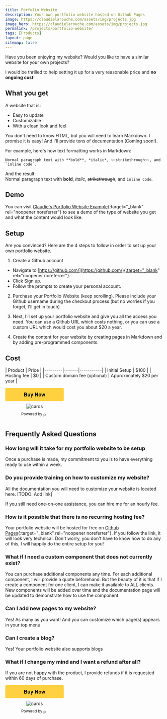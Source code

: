 ```yaml
---
title: Porfolio Website
description: Your own portfolio website hosted on Github Pages
image: https://claudielarouche.com/assets/img/projects.jpg
image_hero: https://claudielarouche.com/assets/img/projects.jpg
permalink: /projects/portfolio-website/
tags: [Products]
layout: page
sitemap: false
---
```


Have you been enjoying my website? Would you like to have a similar website for your own projects?  

I would be thrilled to help setting it up for a very reasonable price and **no ongoing cost**!

## What you get

A website that is:
- Easy to update
- Customizable
- With a clean look and feel

You don't need to know HTML, but you will need to learn Markdown. I promise it is easy! And I'll provide tons of documentation (Coming soon!).

For example, here's how text formatting works in Markdown: 

```
Normal paragraph text with **bold**, *italic*, ~~strikethrough~~, and `inline code`.
```

And the result:  
Normal paragraph text with **bold**, *italic*, ~~strikethrough~~, and `inline code`.

## Demo

You can visit [Claudie's Portfolio Website Example](https://claudielarouche.github.io/portfolio-test/){:target="_blank" rel="noopener noreferrer"} to see a demo of the type of website you get and what the content would look like. 

## Setup

Are you convinced? Here are the 4 steps to follow in order to set up your own portfolio website.

1. Create a Github account
  - Navigate to [https://github.com/](https://github.com/){:target="_blank" rel="noopener noreferrer"}.
  - Click Sign up.
  - Follow the prompts to create your personal account.

2. Purchase your Portfolio Website (keep scrolling). Please include your Github username during the checkout process (but no worries if you forget, I'll get in touch)

3. Next, I'll set up your portfolio website and give you all the access you need. You can use a Github URL which costs nothing, or you can use a custom URL which would cost you about $20 a year. 

4. Create the content for your website by creating pages in Markdown and by adding pre-programmed components. 

## Cost

| Product | Price | 
|---------|-------|-----------|
| Initial Setup | $100 | 
| Hosting fee | $0 | 
| Custom domain fee (optional) | Approximately $20 per year |

<style>.pp-YXRHGMZRBGPTQ{text-align:center;border:none;border-radius:0.25rem;min-width:11.625rem;padding:0 2rem;height:2.625rem;font-weight:bold;background-color:#FFD140;color:#000000;font-family:"Helvetica Neue",Arial,sans-serif;font-size:1rem;line-height:1.25rem;cursor:pointer;}</style>
<form action="https://www.paypal.com/ncp/payment/YXRHGMZRBGPTQ" method="post" target="_blank" style="display:inline-grid;justify-items:center;align-content:start;gap:0.5rem;">
    <input class="pp-YXRHGMZRBGPTQ" type="submit" value="Buy Now" />
    <img src="https://www.paypalobjects.com/images/Debit_Credit_APM.svg" alt="cards" />
    <section style="font-size: 0.75rem;"> Powered by <img src="https://www.paypalobjects.com/paypal-ui/logos/svg/paypal-wordmark-color.svg" alt="paypal" style="height:0.875rem;vertical-align:middle;"/></section>
</form>

## Frequently Asked Questions

### How long will it take for my portfolio website to be setup

Once a purchase is made, my commitment to you is to have everything ready to use within a week.

### Do you provide training on how to customize my website?

All the documentation you will need to customize your website is located here. [TODO: Add link]  

If you still need one-on-one assistance, you can hire me for an hourly fee.

### How is it possible that there is no recurring hosting fee? 

Your portfolio website will be hosted for free on [Github Pages](https://pages.github.com/){:target="_blank" rel="noopener noreferrer"}. If you follow the link, it will look very technical. Don't worry, you don't have to know how to do any of this, I will happily do the entire setup for you!

### What if I need a custom component that does not currently exist?

You can purchase additional components any time. For each additional component, I will provide a quote beforehand. But the beauty of it is that if I create a component for one client, I can make it available to ALL clients. New components will be added over time and the documentation page will be updated to demonstrate how to use the component. 

### Can I add new pages to my website?

Yes! As many as you want! And you can customize which page(s) appears in your top menu

### Can I create a blog?

Yes! Your portfolio website also supports blogs

### What if I change my mind and I want a refund after all?

If you are not happy with the product, I provide refunds if it is requested within 60 days of purchase.

<style>.pp-YXRHGMZRBGPTQ{text-align:center;border:none;border-radius:0.25rem;min-width:11.625rem;padding:0 2rem;height:2.625rem;font-weight:bold;background-color:#FFD140;color:#000000;font-family:"Helvetica Neue",Arial,sans-serif;font-size:1rem;line-height:1.25rem;cursor:pointer;}</style>
<form action="https://www.paypal.com/ncp/payment/YXRHGMZRBGPTQ" method="post" target="_blank" style="display:inline-grid;justify-items:center;align-content:start;gap:0.5rem;">
    <input class="pp-YXRHGMZRBGPTQ" type="submit" value="Buy Now" />
    <img src="https://www.paypalobjects.com/images/Debit_Credit_APM.svg" alt="cards" />
    <section style="font-size: 0.75rem;"> Powered by <img src="https://www.paypalobjects.com/paypal-ui/logos/svg/paypal-wordmark-color.svg" alt="paypal" style="height:0.875rem;vertical-align:middle;"/></section>
</form>